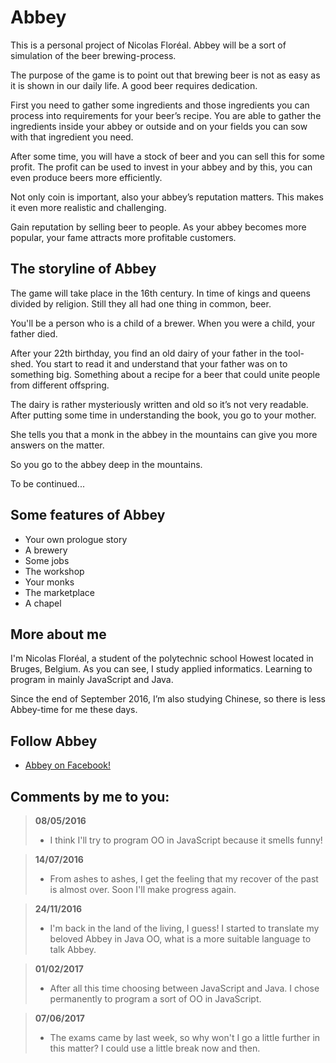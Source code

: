 # Abbey

This is a personal project of Nicolas Floréal.
Abbey will be a sort of simulation of the beer brewing-process.

The purpose of the game is to point out that brewing beer is not as easy as it is shown in our daily life. A good beer requires dedication.

First you need to gather some ingredients and those ingredients you can process into requirements for your beer’s recipe.
You are able to gather the ingredients inside your abbey or outside and on your fields you can sow with that ingredient you need.

After some time, you will have a stock of beer and you can sell this for some profit.
The profit can be used to invest in your abbey and by this, you can even produce beers more efficiently.

Not only coin is important, also your abbey’s reputation matters.
This makes it even more realistic and challenging.

Gain reputation by selling beer to people.
As your abbey becomes more popular, your fame attracts more profitable customers.

## The storyline of Abbey

The game will take place in the 16th century.
In time of kings and queens divided by religion.
Still they all had one thing in common, beer.

You'll be a person who is a child of a brewer.
When you were a child, your father died.

After your 22th birthday, you find an old dairy of your father in the tool-shed.
You start to read it and understand that your father was on to something big.
Something about a recipe for a beer that could unite people from different offspring.

The dairy is rather mysteriously written and old so it’s not very readable.
After putting some time in understanding the book, you go to your mother.

She tells you that a monk in the abbey in the mountains can give you more answers on the matter.

So you go to the abbey deep in the mountains.

To be continued...

## Some features of Abbey

* Your own prologue story
* A brewery
* Some jobs
* The workshop
* Your monks
* The marketplace
* A chapel

## More about me

I'm Nicolas Floréal, a student of the polytechnic school Howest located in Bruges, Belgium.
As you can see, I study applied informatics. Learning to program in mainly JavaScript and Java.

Since the end of September 2016,
I’m also studying Chinese, so there is less Abbey-time for me these days.

## Follow Abbey

* [Abbey on Facebook!](https://www.facebook.com/AbbeyTheGame/)

## Comments by me to you:

> **08/05/2016**
> * I think I'll try to program OO in JavaScript because it smells funny!

> **14/07/2016**
> * From ashes to ashes, I get the feeling that my recover of the past is almost over. Soon I'll make progress again.

> **24/11/2016**
> * I'm back in the land of the living, I guess!
    I started to translate my beloved Abbey in Java OO, what is a more suitable language to talk Abbey.

> **01/02/2017**
> * After all this time choosing between JavaScript and Java. I chose permanently to program a sort of OO in JavaScript.

> **07/06/2017**
> * The exams came by last week, so why won't I go a little further in this matter?
    I could use a little break now and then.